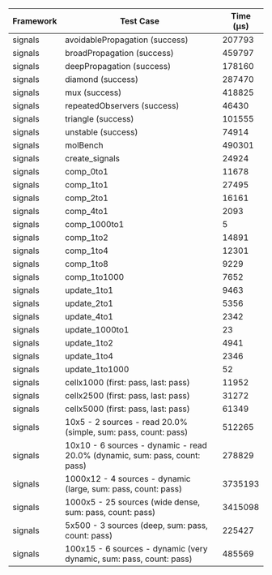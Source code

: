 | Framework | Test Case | Time (μs) |
| --- | --- | --- |
| signals | avoidablePropagation (success) | 207793 |
| signals | broadPropagation (success) | 459797 |
| signals | deepPropagation (success) | 178160 |
| signals | diamond (success) | 287470 |
| signals | mux (success) | 418825 |
| signals | repeatedObservers (success) | 46430 |
| signals | triangle (success) | 101555 |
| signals | unstable (success) | 74914 |
| signals | molBench | 490301 |
| signals | create_signals | 24924 |
| signals | comp_0to1 | 11678 |
| signals | comp_1to1 | 27495 |
| signals | comp_2to1 | 16161 |
| signals | comp_4to1 | 2093 |
| signals | comp_1000to1 | 5 |
| signals | comp_1to2 | 14891 |
| signals | comp_1to4 | 12301 |
| signals | comp_1to8 | 9229 |
| signals | comp_1to1000 | 7652 |
| signals | update_1to1 | 9463 |
| signals | update_2to1 | 5356 |
| signals | update_4to1 | 2342 |
| signals | update_1000to1 | 23 |
| signals | update_1to2 | 4941 |
| signals | update_1to4 | 2346 |
| signals | update_1to1000 | 52 |
| signals | cellx1000 (first: pass, last: pass) | 11952 |
| signals | cellx2500 (first: pass, last: pass) | 31272 |
| signals | cellx5000 (first: pass, last: pass) | 61349 |
| signals | 10x5 - 2 sources - read 20.0% (simple, sum: pass, count: pass) | 512265 |
| signals | 10x10 - 6 sources - dynamic - read 20.0% (dynamic, sum: pass, count: pass) | 278829 |
| signals | 1000x12 - 4 sources - dynamic (large, sum: pass, count: pass) | 3735193 |
| signals | 1000x5 - 25 sources (wide dense, sum: pass, count: pass) | 3415098 |
| signals | 5x500 - 3 sources (deep, sum: pass, count: pass) | 225427 |
| signals | 100x15 - 6 sources - dynamic (very dynamic, sum: pass, count: pass) | 485569 |
